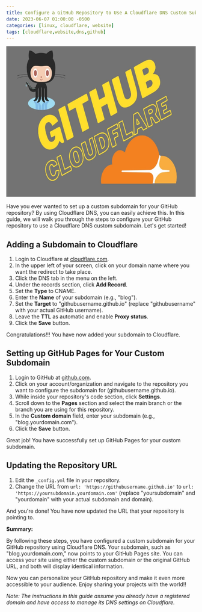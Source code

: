 ```yaml
---
title: Configure a GitHub Repository to Use A Cloudflare DNS Custom Subdomain
date: 2023-06-07 01:00:00 -0500
categories: [linux, cloudflare, website]
tags: [cloudflare,website,dns,github]
---
```



<img src="/assets/img/posts/2023/github_cloudflare_dns/github_cloudflare_dns.jpg" alt="Configure a GitHub Repository to Use A Cloudflare DNS Custom Subdomain" style="height:400px; width:600px;" />


Have you ever wanted to set up a custom subdomain for your GitHub repository? By using Cloudflare DNS, you can easily achieve this. In this guide, we will walk you through the steps to configure your GitHub repository to use a Cloudflare DNS custom subdomain. Let's get started!

## Adding a Subdomain to Cloudflare

1. Login to Cloudflare at [cloudflare.com](https://www.cloudflare.com).
2. In the upper left of your screen, click on your domain name where you want the redirect to take place.
3. Click the DNS tab in the menu on the left.
4. Under the records section, click **Add Record**.
5. Set the **Type** to CNAME.
6. Enter the **Name** of your subdomain (e.g., "blog").
7. Set the **Target** to "githubusername.github.io" (replace "githubusername" with your actual GitHub username).
8. Leave the **TTL** as automatic and enable **Proxy status**.
9. Click the **Save** button.

Congratulations!!! You have now added your subdomain to Cloudflare.

## Setting up GitHub Pages for Your Custom Subdomain

1. Login to GitHub at [github.com](https://github.com).
2. Click on your account/organization and navigate to the repository you want to configure the subdomain for (githubusername.github.io).
3. While inside your repository's code section, click **Settings**.
4. Scroll down to the **Pages** section and select the main branch or the branch you are using for this repository.
5. In the **Custom domain** field, enter your subdomain (e.g., "blog.yourdomain.com").
6. Click the **Save** button.

Great job! You have successfully set up GitHub Pages for your custom subdomain.

## Updating the Repository URL

1. Edit the `_config.yml` file in your repository.
2. Change the URL from `url: 'https://githubusername.github.io'` to `url: 'https://yoursubdomain.yourdomain.com'` (replace "yoursubdomain" and "yourdomain" with your actual subdomain and domain).

And you're done! You have now updated the URL that your repository is pointing to.

**Summary:**

By following these steps, you have configured a custom subdomain for your GitHub repository using Cloudflare DNS. Your subdomain, such as "blog.yourdomain.com," now points to your GitHub Pages site. You can access your site using either the custom subdomain or the original GitHub URL, and both will display identical information.

Now you can personalize your GitHub repository and make it even more accessible to your audience. Enjoy sharing your projects with the world!!

*Note: The instructions in this guide assume you already have a registered domain and have access to manage its DNS settings on Cloudflare.*

